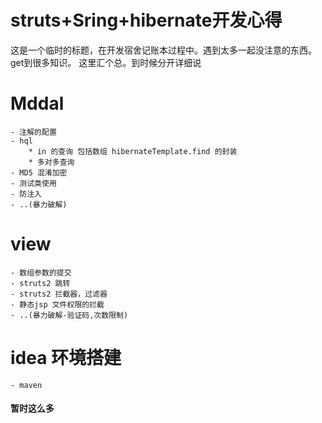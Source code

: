 # struts+Sring+hibernate开发心得
这是一个临时的标题，在开发宿舍记账本过程中。遇到太多一起没注意的东西。get到很多知识。
这里汇个总。到时候分开详细说

# Mddal
    - 注解的配置
    - hql
        * in 的查询 包括数组 hibernateTemplate.find 的封装
        * 多对多查询
    - MD5 混淆加密
    - 测试类使用
    - 防注入
    - ..(暴力破解)

# view
    - 数组参数的提交
    - struts2 跳转
    - struts2 拦截器，过滤器
    - 静态jsp 文件权限的拦截
    - ..(暴力破解-验证码,次数限制)

# idea 环境搭建
    - maven

#### 暂时这么多
    
